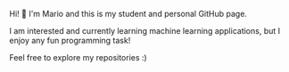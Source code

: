 Hi! 👋 I'm Mario and this is my student and personal GitHub page.

I am interested and currently learning machine learning applications, but I enjoy any fun programming task!

Feel free to explore my repositories :)

<!---
emeuc3m/emeuc3m is a ✨ special ✨ repository because its `README.md` (this file) appears on your GitHub profile.
You can click the Preview link to take a look at your changes.
--->
